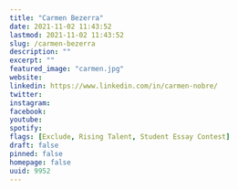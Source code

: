 ```yaml
---
title: "Carmen Bezerra"
date: 2021-11-02 11:43:52
lastmod: 2021-11-02 11:43:52
slug: /carmen-bezerra
description: ""
excerpt: ""
featured_image: "carmen.jpg"
website: 
linkedin: https://www.linkedin.com/in/carmen-nobre/
twitter: 
instagram: 
facebook: 
youtube: 
spotify: 
flags: [Exclude, Rising Talent, Student Essay Contest]
draft: false
pinned: false
homepage: false
uuid: 9952
---
```


